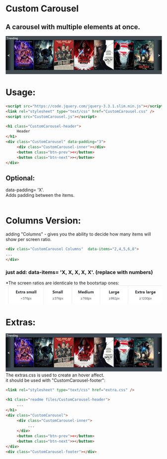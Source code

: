 # Custom Carousel

## A carousel with multiple elements at once.

<img src="readme files/CustomCarousel.png" />

# Usage:

```HTML
<script src="https://code.jquery.com/jquery-3.3.1.slim.min.js"></script>
<link rel="stylesheet" type="text/css" href="CustomCarousel.css" />
<script src="CustomCarousel.js"></script>
```

```HTML
<h1 class="CustomCarousel-header">
     Header
</h1>
<div class="CustomCarousel" data-padding="3">
     <div class="CustomCarousel-inner"></div>
     <button class="btn-prev"><</button>
     <button class="btn-next">></button>
</div>
```

## Optional:

data-padding= 'X'.
<br>
Adds padding between the items.
<br>
<br>

# Columns Version:

adding "Columns" - gives you the ability to decide how many items will show per screen ratio.

```HTML
<div class="CustomCarousel Columns"  data-items="2,4,5,6,8">
...
</div>
```

<p>
<h3><b>just add:</b> data-items= 'X, X, X, X, X'. (replace with numbers)
</h3>

\*The screen ratios are identicale to the bootsrtap ones:
<img src="readme files/sizes.png" />

</p>

# Extras:

<img src="readme files/CustomCarousel.gif" />
The extras.css is used to create an hover affect.
<br>
it should be used with "CustomCarousel-footer":

```HTML
<link rel="stylesheet" type="text/css" href="extra.css" />
```

```HTML
<h1 class="readme files/CustomCarousel-header">
     ...
</h1>
<div class="CustomCarousel">
     <div class="CustomCarousel-inner">
          ...
     </div>
     <button class="btn-prev"><</button>
     <button class="btn-next">></button>
</div>
<div class="CustomCarousel-footer"></div>
```
